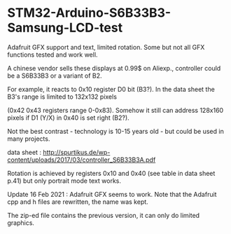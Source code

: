 # STM32-Arduino-S6B33B3-Samsung-LCD-test

Adafruit GFX support and text, limited rotation. Some but not all GFX functions tested and work well.

A chinese vendor sells these displays at 0.99$ on Aliexp., controller could be a S6B33B3 or a variant of B2. 

For example, it reacts to 0x10 register D0 bit (B3?). In the data sheet the B3's range is limited to 132x132 pixels

(0x42 0x43 registers range 0-0x83). Somehow it still can address 128x160 pixels if D1 (Y/X) in 0x40 is set right (B2?). 

Not the best contrast - technology is 10-15 years old - but could be used in many projects. 

data sheet : http://spurtikus.de/wp-content/uploads/2017/03/controller_S6B33B3A.pdf

Rotation is achieved by registers 0x10 and 0x40 (see table in data sheet p.41) but only portrait mode text works.

Update 16 Feb 2021 : Adafruit GFX seems to work. Note that the Adafruit cpp and h files are rewritten, the name was kept.

The zip-ed file contains the previous version, it can only do limited graphics.



